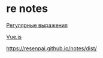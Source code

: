 # re notes

[Регулярные выражения](readme/Regular_Expressions.md)

[Vue.js](readme/Vue_js.md)

https://resenpai.github.io/notes/dist/



